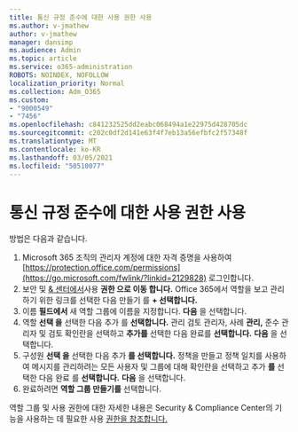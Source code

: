 ```yaml
---
title: 통신 규정 준수에 대한 사용 권한 사용
ms.author: v-jmathew
author: v-jmathew
manager: dansimp
ms.audience: Admin
ms.topic: article
ms.service: o365-administration
ROBOTS: NOINDEX, NOFOLLOW
localization_priority: Normal
ms.collection: Adm_O365
ms.custom:
- "9000549"
- "7456"
ms.openlocfilehash: c841232525dd2eabc068494a1e22975d428705dc
ms.sourcegitcommit: c202c0df2d141e63f4f7eb13a56efbfc2f57348f
ms.translationtype: MT
ms.contentlocale: ko-KR
ms.lasthandoff: 03/05/2021
ms.locfileid: "50510077"
---
```

# <a name="enable-permissions-for-communication-compliance"></a>통신 규정 준수에 대한 사용 권한 사용

방법은 다음과 같습니다.

1. Microsoft 365 조직의 관리자 계정에 대한 자격 증명을 사용하여 [https://protection.office.com/permissions](https://go.microsoft.com/fwlink/?linkid=2129828) 로그인합니다.
2. 보안 및 [& 센터에서](https://go.microsoft.com/fwlink/?linkid=2101341)사용 **권한 으로 이동 합니다.** Office 365에서 역할을 보고 관리하기 위한 링크를 선택한 다음 만들기 를 **\+ 선택합니다.**
3. 이름 **필드에서** 새 역할 그룹에 이름을 지정합니다. **다음** 을 선택합니다.
4. 역할 **선택 을** 선택한 다음 추가 를 **선택합니다.** 관리 검토 관리자, 사례 **관리,** 준수 관리자 및 검토 확인란을 선택하고 **추가를** 선택한 다음 완료를  **선택합니다.** **다음** 을 선택합니다.
5. 구성원 **선택 을** 선택한 다음 추가 **를 선택합니다.** 정책을 만들고 정책 일치를 사용하여 메시지를 관리하려는 모든 사용자 및 그룹에 대해 확인란을 선택하고 추가 **를** 선택한 다음 완료 를 **선택합니다.** **다음** 을 선택합니다.
6. 완료하려면 **역할 그룹 만들기를** 선택합니다.

역할 그룹 및 사용 권한에 대한 자세한 내용은 Security & Compliance Center의 기능을 사용하는 데 필요한 사용 [권한을 참조합니다.](https://go.microsoft.com/fwlink/?linkid=2114184)
